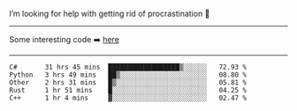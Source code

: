 I’m looking for help with getting rid of procrastination 🤔

-----

Some interesting code :arrow_right: [here](https://github.com/zhen8838/playground)

-----

<!--START_SECTION:waka-->
```text
C#       31 hrs 45 mins  ██████████████████▒░░░░░░   72.93 % 
Python   3 hrs 49 mins   ██▒░░░░░░░░░░░░░░░░░░░░░░   08.80 % 
Other    2 hrs 31 mins   █▒░░░░░░░░░░░░░░░░░░░░░░░   05.81 % 
Rust     1 hr 51 mins    █░░░░░░░░░░░░░░░░░░░░░░░░   04.25 % 
C++      1 hr 4 mins     ▓░░░░░░░░░░░░░░░░░░░░░░░░   02.47 % 
```
<!--END_SECTION:waka-->

<!--
**zhen8838/zhen8838** is a ✨ _special_ ✨ repository because its `README.md` (this file) appears on your GitHub profile.

Here are some ideas to get you started:

- 🔭 I’m currently working on ...
- 🌱 I’m currently learning ...
- 👯 I’m looking to collaborate on ...
 ...
- 💬 Ask me about ...
- 📫 How to reach me: ...
- 😄 Pronouns: ...
- ⚡ Fun fact: ...
-->
